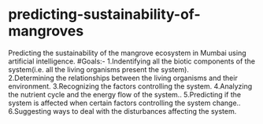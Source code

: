 # predicting-sustainability-of-mangroves
Predicting the sustainability of the mangrove ecosystem in Mumbai using artificial intelligence.
#Goals:-
1.Indentifying all the biotic components of the system(i.e. all the living organisms present the system).	
2.Determining the relationships between the living organisms and their environment.
3.Recognizing the factors controlling the system.
4.Analyzing the nutrient cycle and the energy flow of the system..
5.Predicting if the system is affected when certain factors controlling the system change..
6.Suggesting ways to deal with the disturbances affecting the system.
